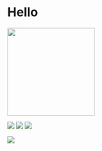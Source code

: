 # Hello
<img src="https://media.giphy.com/media/MtmFbGJ6YsUEg/giphy.gif" width="200px"></img>

![](https://img.shields.io/badge/age-v21-146EA3.svg)
![](https://img.shields.io/badge/卒業単位-passing-4AC41B.svg)
![](https://img.shields.io/badge/卒論-failing-B93538.svg)

![](https://github-profile-summary-cards.vercel.app/api/cards/profile-details?username=gojiteji&theme=vue)

